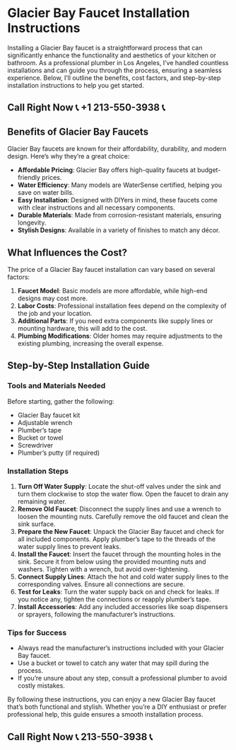# Glacier Bay Faucet Installation Instructions

Installing a Glacier Bay faucet is a straightforward process that can significantly enhance the functionality and aesthetics of your kitchen or bathroom. As a professional plumber in Los Angeles, I’ve handled countless installations and can guide you through the process, ensuring a seamless experience. Below, I’ll outline the benefits, cost factors, and step-by-step installation instructions to help you get started.

## Call Right Now 📞 +1 213-550-3938 📞

## Benefits of Glacier Bay Faucets  
Glacier Bay faucets are known for their affordability, durability, and modern design. Here’s why they’re a great choice:  
- **Affordable Pricing**: Glacier Bay offers high-quality faucets at budget-friendly prices.  
- **Water Efficiency**: Many models are WaterSense certified, helping you save on water bills.  
- **Easy Installation**: Designed with DIYers in mind, these faucets come with clear instructions and all necessary components.  
- **Durable Materials**: Made from corrosion-resistant materials, ensuring longevity.  
- **Stylish Designs**: Available in a variety of finishes to match any décor.  

## What Influences the Cost?  
The price of a Glacier Bay faucet installation can vary based on several factors:  
1. **Faucet Model**: Basic models are more affordable, while high-end designs may cost more.  
2. **Labor Costs**: Professional installation fees depend on the complexity of the job and your location.  
3. **Additional Parts**: If you need extra components like supply lines or mounting hardware, this will add to the cost.  
4. **Plumbing Modifications**: Older homes may require adjustments to the existing plumbing, increasing the overall expense.  

## Step-by-Step Installation Guide  

### Tools and Materials Needed  
Before starting, gather the following:  
- Glacier Bay faucet kit  
- Adjustable wrench  
- Plumber’s tape  
- Bucket or towel  
- Screwdriver  
- Plumber’s putty (if required)  

### Installation Steps  
1. **Turn Off Water Supply**: Locate the shut-off valves under the sink and turn them clockwise to stop the water flow. Open the faucet to drain any remaining water.  
2. **Remove Old Faucet**: Disconnect the supply lines and use a wrench to loosen the mounting nuts. Carefully remove the old faucet and clean the sink surface.  
3. **Prepare the New Faucet**: Unpack the Glacier Bay faucet and check for all included components. Apply plumber’s tape to the threads of the water supply lines to prevent leaks.  
4. **Install the Faucet**: Insert the faucet through the mounting holes in the sink. Secure it from below using the provided mounting nuts and washers. Tighten with a wrench, but avoid over-tightening.  
5. **Connect Supply Lines**: Attach the hot and cold water supply lines to the corresponding valves. Ensure all connections are secure.  
6. **Test for Leaks**: Turn the water supply back on and check for leaks. If you notice any, tighten the connections or reapply plumber’s tape.  
7. **Install Accessories**: Add any included accessories like soap dispensers or sprayers, following the manufacturer’s instructions.  

### Tips for Success  
- Always read the manufacturer’s instructions included with your Glacier Bay faucet.  
- Use a bucket or towel to catch any water that may spill during the process.  
- If you’re unsure about any step, consult a professional plumber to avoid costly mistakes.  

By following these instructions, you can enjoy a new Glacier Bay faucet that’s both functional and stylish. Whether you’re a DIY enthusiast or prefer professional help, this guide ensures a smooth installation process.
## Call Right Now 📞 213-550-3938 📞